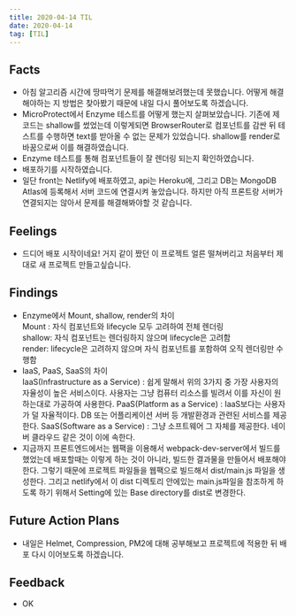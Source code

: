 ```yaml
---
title: 2020-04-14 TIL
date: 2020-04-14
tag: [TIL]
---
```


## Facts

- 아침 알고리즘 시간에 땅따먹기 문제를 해결해보려했는데 못했습니다. 어떻게 해결해야하는 지 방법은 찾아봤기 때문에 내일 다시 풀어보도록 하겠습니다.
- MicroProtect에서 Enzyme 테스트를 어떻게 했는지 살펴보았습니다. 기존에 제 코드는 shallow를 썼었는데 이렇게되면 BrowserRouter로 컴포넌트를 감싼 뒤 테스트를 수행하면 text를 받아올 수 없는 문제가 있었습니다. shallow를 render로 바꿈으로써 이를 해결하였습니다.
- Enzyme 테스트를 통해 컴포넌트들이 잘 렌더링 되는지 확인하였습니다.
- 배포하기를 시작하였습니다.
- 일단 front는 Netlify에 배포하였고, api는 Heroku에, 그리고 DB는 MongoDB Atlas에 등록해서 서버 코드에 연결시켜 놓았습니다. 하지만 아직 프론트랑 서버가 연결되지는 않아서 문제를 해결해봐야할 것 같습니다.

## Feelings

- 드디어 배포 시작이네요! 거지 같이 짰던 이 프로젝트 얼른 떨쳐버리고 처음부터 제대로 새 프로젝트 만들고싶습니다.

## Findings

- Enzyme에서 Mount, shallow, render의 차이  
  Mount : 자식 컴포넌트와 lifecycle 모두 고려하여 전체 렌더링  
  shallow: 자식 컴포넌트는 렌더링하지 않으며 lifecycle은 고려함  
  render: lifecycle은 고려하지 않으며 자식 컴포넌트를 포함하여 오직 렌더링만 수행함
- IaaS, PaaS, SaaS의 차이  
  IaaS(Infrastructure as a Service) : 쉽게 말해서 위의 3가지 중 가장 사용자의 자율성이 높은 서비스이다. 사용자는 그냥 컴퓨터 리소스를 빌려서 이를 자신이 원하는대로 가공하여 사용한다.
  PaaS(Platform as a Service) : IaaS보다는 사용자가 덜 자율적이다. DB 또는 어플리케이션 서버 등 개발환경과 관련된 서비스를 제공한다.
  SaaS(Software as a Service) : 그냥 소프트웨어 그 자체를 제공한다. 네이버 클라우드 같은 것이 이에 속한다.
- 지금까지 프론트엔드에서는 웹팩을 이용해서 webpack-dev-server에서 빌드를 했었는데 배포할때는 이렇게 하는 것이 아니라, 빌드한 결과물을 만들어서 배포해야한다. 그렇기 때문에 프로젝트 파일들을 웹팩으로 빌드해서 dist/main.js 파일을 생성한다. 그리고 netlify에서 이 dist 디렉토리 안에있는 main.js파일을 참조하게 하도록 하기 위해서 Setting에 있는 Base directory를 dist로 변경한다.

## Future Action Plans

- 내일은 Helmet, Compression, PM2에 대해 공부해보고 프로젝트에 적용한 뒤 배포 다시 이어보도록 하겠습니다.

## Feedback

- OK
